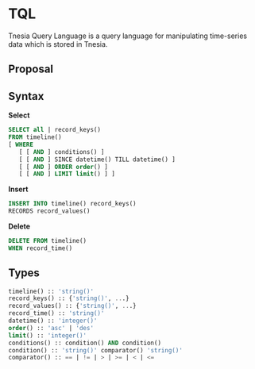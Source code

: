 TQL
======

Tnesia Query Language is a query language for manipulating time-series data which is stored in Tnesia.

Proposal
-----

Syntax
---

**Select**

```sql
SELECT all | record_keys()
FROM timeline()
[ WHERE
   [ [ AND ] conditions() ]
   [ [ AND ] SINCE datetime() TILL datetime() ]
   [ [ AND ] ORDER order() ]
   [ [ AND ] LIMIT limit() ] ]
```

**Insert**

```sql
INSERT INTO timeline() record_keys()
RECORDS record_values()
```

**Delete**

```sql
DELETE FROM timeline()
WHEN record_time()
```

Types
---

```sql
timeline() :: 'string()'
record_keys() :: {'string()', ...}
record_values() :: {'string()', ...}
record_time() :: 'string()'
datetime() :: 'integer()'
order() :: 'asc' | 'des'
limit() :: 'integer()'
conditions() :: condition() AND condition()
condition() :: 'string()' comparator() 'string()'
comparator() :: == | != | > | >= | < | <=
```